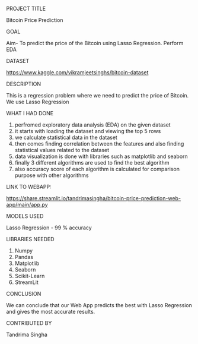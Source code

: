 
PROJECT TITLE

Bitcoin Price Prediction

GOAL

Aim- To predict the price of the Bitcoin using  Lasso Regression. Perform EDA

DATASET

https://www.kaggle.com/vikramjeetsinghs/bitcoin-dataset

DESCRIPTION

This is a regression problem where we need to predict the price of Bitcoin. We use Lasso Regression 

WHAT I HAD DONE

1. perfromed exploratory data analysis (EDA) on the given dataset
2. it starts with loading the dataset and viewing the top 5 rows
3. we calculate statistical data in the dataset
4. then comes finding correlation between the features and also finding statistical values related to the dataset
5. data visualization is done with libraries such as matplotlib and seaborn
6. finally 3 different algorithms are used to find the best algorithm 
7. also accuracy score of each algorithm is calculated for comparison purpose with other algorithms

LINK TO WEBAPP:

https://share.streamlit.io/tandrimasingha/bitcoin-price-prediction-web-app/main/app.py

MODELS USED

Lasso Regression - 99 % accuracy

LIBRARIES NEEDED

1. Numpy
2. Pandas
3. Matplotlib
4. Seaborn
5. Scikit-Learn
6. StreamLit


CONCLUSION

We can conclude that our Web App predicts the best with  Lasso Regression and gives the most accurate results.

CONTRIBUTED BY

Tandrima Singha
